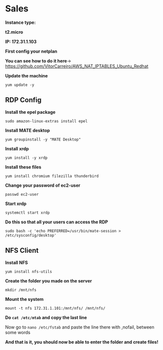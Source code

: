 # Sales

**Instance type:**

**t2.micro**

**IP: 172.31.1.103**

**First config your netplan**

**You can see how to do it here**-> https://github.com/VitorCarreiro/AWS_NAT_IPTABLES_Ubuntu_Redhat

**Update the machine**

`yum update -y`

## RDP Config

**Install the epel package**

`sudo amazon-linux-extras install epel`

**Install MATE desktop**

`yum groupinstall -y "MATE Desktop"`

**Install xrdp**

`yum install -y xrdp`

**Install these files**

`yum install chromium filezilla thunderbird`

**Change your password of ec2-user**

`passwd ec2-user`

**Start xrdp**

`systemctl start xrdp`

**Do this so that all your users can access the RDP**

`sudo bash -c 'echo PREFERRED=/usr/bin/mate-session > /etc/sysconfig/desktop'`


## NFS Client

**Install NFS**

`yum install nfs-utils`

**Create the folder you made on the server**

`mkdir /mnt/nfs`

**Mount the system**

`mount -t nfs 172.31.1.101:/mnt/nfs/ /mnt/nfs/`

**Do `cat /etc/mtab` and copy the last line**

Now go to `nano /etc/fstab` and paste the line there with ,nofail, between some words

**And that is it, you should now be able to enter the folder and create files!**

